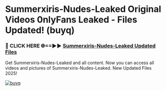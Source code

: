 # Summerxiris-Nudes-Leaked Original Videos 0nlyFans Leaked - Files Updated! (buyq)

<h3>🔴 CLICK HERE 🌐==►► <a href="https://tinyurl.com/4mcuefdz" rel="nofollow">Summerxiris-Nudes-Leaked Updated Files</a></h3>

Get Summerxiris-Nudes-Leaked and all content. Now you can access all videos and pictures of Summerxiris-Nudes-Leaked. New Updated Files 2025!

[![buyq](https://i.imgur.com/StAQSOY.gif)](https://tinyurl.com/4mcuefdz)
